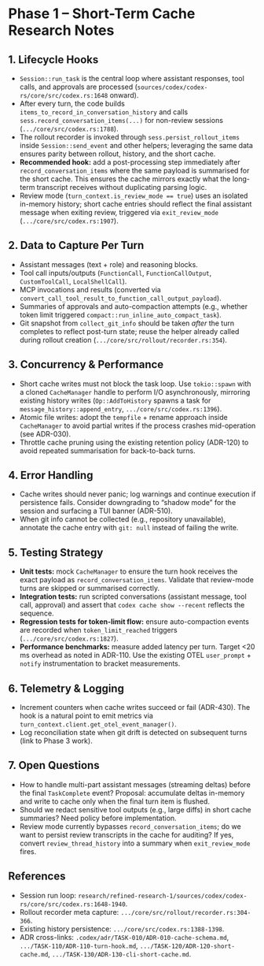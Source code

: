 # Phase 1 – Short-Term Cache Research Notes

## 1. Lifecycle Hooks
- `Session::run_task` is the central loop where assistant responses, tool calls, and approvals are processed (`sources/codex/codex-rs/core/src/codex.rs:1648` onward).
- After every turn, the code builds `items_to_record_in_conversation_history` and calls `sess.record_conversation_items(...)` for non-review sessions (`.../core/src/codex.rs:1788`).
- The rollout recorder is invoked through `sess.persist_rollout_items` inside `Session::send_event` and other helpers; leveraging the same data ensures parity between rollout, history, and the short cache.
- **Recommended hook:** add a post-processing step immediately after `record_conversation_items` where the same payload is summarised for the short cache. This ensures the cache mirrors exactly what the long-term transcript receives without duplicating parsing logic.
- Review mode (`turn_context.is_review_mode == true`) uses an isolated in-memory history; short cache entries should reflect the final assistant message when exiting review, triggered via `exit_review_mode` (`.../core/src/codex.rs:1907`).

## 2. Data to Capture Per Turn
- Assistant messages (text + role) and reasoning blocks.
- Tool call inputs/outputs (`FunctionCall`, `FunctionCallOutput`, `CustomToolCall`, `LocalShellCall`).
- MCP invocations and results (converted via `convert_call_tool_result_to_function_call_output_payload`).
- Summaries of approvals and auto-compaction attempts (e.g., whether token limit triggered `compact::run_inline_auto_compact_task`).
- Git snapshot from `collect_git_info` should be taken *after* the turn completes to reflect post-turn state; reuse the helper already called during rollout creation (`.../core/src/rollout/recorder.rs:354`).

## 3. Concurrency & Performance
- Short cache writes must not block the task loop. Use `tokio::spawn` with a cloned `CacheManager` handle to perform I/O asynchronously, mirroring existing history writes (`Op::AddToHistory` spawns a task for `message_history::append_entry`, `.../core/src/codex.rs:1396`).
- Atomic file writes: adopt the `tempfile` + rename approach inside `CacheManager` to avoid partial writes if the process crashes mid-operation (see ADR-030).
- Throttle cache pruning using the existing retention policy (ADR-120) to avoid repeated summarisation for back-to-back turns.

## 4. Error Handling
- Cache writes should never panic; log warnings and continue execution if persistence fails. Consider downgrading to “shadow mode” for the session and surfacing a TUI banner (ADR-510).
- When git info cannot be collected (e.g., repository unavailable), annotate the cache entry with `git: null` instead of failing the write.

## 5. Testing Strategy
- **Unit tests:** mock `CacheManager` to ensure the turn hook receives the exact payload as `record_conversation_items`. Validate that review-mode turns are skipped or summarised correctly.
- **Integration tests:** run scripted conversations (assistant message, tool call, approval) and assert that `codex cache show --recent` reflects the sequence.
- **Regression tests for token-limit flow:** ensure auto-compaction events are recorded when `token_limit_reached` triggers (`.../core/src/codex.rs:1827`).
- **Performance benchmarks:** measure added latency per turn. Target <20 ms overhead as noted in ADR-110. Use the existing OTEL `user_prompt` + `notify` instrumentation to bracket measurements.

## 6. Telemetry & Logging
- Increment counters when cache writes succeed or fail (ADR-430). The hook is a natural point to emit metrics via `turn_context.client.get_otel_event_manager()`.
- Log reconciliation state when git drift is detected on subsequent turns (link to Phase 3 work).

## 7. Open Questions
- How to handle multi-part assistant messages (streaming deltas) before the final `TaskComplete` event? Proposal: accumulate deltas in-memory and write to cache only when the final turn item is flushed.
- Should we redact sensitive tool outputs (e.g., large diffs) in short cache summaries? Need policy before implementation.
- Review mode currently bypasses `record_conversation_items`; do we want to persist review transcripts in the cache for auditing? If yes, convert `review_thread_history` into a summary when `exit_review_mode` fires.

## References
- Session run loop: `research/refined-research-1/sources/codex/codex-rs/core/src/codex.rs:1648-1940`.
- Rollout recorder meta capture: `.../core/src/rollout/recorder.rs:304-366`.
- Existing history persistence: `.../core/src/codex.rs:1388-1398`.
- ADR cross-links: `.codex/adr/TASK-010/ADR-010-cache-schema.md`, `.../TASK-110/ADR-110-turn-hook.md`, `.../TASK-120/ADR-120-short-cache.md`, `.../TASK-130/ADR-130-cli-short-cache.md`.
